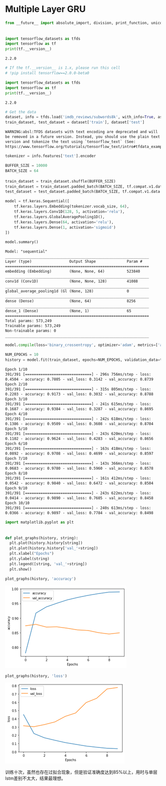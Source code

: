 # Multiple Layer GRU


```python
from __future__ import absolute_import, division, print_function, unicode_literals


import tensorflow_datasets as tfds
import tensorflow as tf
print(tf.__version__)
```

    2.2.0



```python
# If the tf.__version__ is 1.x, please run this cell
# !pip install tensorflow==2.0.0-beta0
```


```python
import tensorflow_datasets as tfds
import tensorflow as tf
print(tf.__version__)
```

    2.2.0



```python
# Get the data
dataset, info = tfds.load('imdb_reviews/subwords8k', with_info=True, as_supervised=True)
train_dataset, test_dataset = dataset['train'], dataset['test']

```

    WARNING:absl:TFDS datasets with text encoding are deprecated and will be removed in a future version. Instead, you should use the plain text version and tokenize the text using `tensorflow_text` (See: https://www.tensorflow.org/tutorials/tensorflow_text/intro#tfdata_example)



```python
tokenizer = info.features['text'].encoder
```


```python
BUFFER_SIZE = 10000
BATCH_SIZE = 64

train_dataset = train_dataset.shuffle(BUFFER_SIZE)
train_dataset = train_dataset.padded_batch(BATCH_SIZE, tf.compat.v1.data.get_output_shapes(train_dataset))
test_dataset = test_dataset.padded_batch(BATCH_SIZE, tf.compat.v1.data.get_output_shapes(test_dataset))
```


```python
model = tf.keras.Sequential([
    tf.keras.layers.Embedding(tokenizer.vocab_size, 64),
    tf.keras.layers.Conv1D(128, 5, activation='relu'),
    tf.keras.layers.GlobalAveragePooling1D(),
    tf.keras.layers.Dense(64, activation='relu'),
    tf.keras.layers.Dense(1, activation='sigmoid')
])
```


```python
model.summary()
```

    Model: "sequential"
    _________________________________________________________________
    Layer (type)                 Output Shape              Param #   
    =================================================================
    embedding (Embedding)        (None, None, 64)          523840    
    _________________________________________________________________
    conv1d (Conv1D)              (None, None, 128)         41088     
    _________________________________________________________________
    global_average_pooling1d (Gl (None, 128)               0         
    _________________________________________________________________
    dense (Dense)                (None, 64)                8256      
    _________________________________________________________________
    dense_1 (Dense)              (None, 1)                 65        
    =================================================================
    Total params: 573,249
    Trainable params: 573,249
    Non-trainable params: 0
    _________________________________________________________________



```python
model.compile(loss='binary_crossentropy', optimizer='adam', metrics=['accuracy'])
```


```python
NUM_EPOCHS = 10
history = model.fit(train_dataset, epochs=NUM_EPOCHS, validation_data=test_dataset)
```

    Epoch 1/10
    391/391 [==============================] - 296s 756ms/step - loss: 0.4504 - accuracy: 0.7805 - val_loss: 0.3142 - val_accuracy: 0.8739
    Epoch 2/10
    391/391 [==============================] - 315s 805ms/step - loss: 0.2203 - accuracy: 0.9173 - val_loss: 0.3032 - val_accuracy: 0.8788
    Epoch 3/10
    391/391 [==============================] - 241s 615ms/step - loss: 0.1687 - accuracy: 0.9384 - val_loss: 0.3287 - val_accuracy: 0.8695
    Epoch 4/10
    391/391 [==============================] - 242s 618ms/step - loss: 0.1386 - accuracy: 0.9509 - val_loss: 0.3608 - val_accuracy: 0.8704
    Epoch 5/10
    391/391 [==============================] - 243s 620ms/step - loss: 0.1102 - accuracy: 0.9624 - val_loss: 0.4283 - val_accuracy: 0.8656
    Epoch 6/10
    391/391 [==============================] - 163s 418ms/step - loss: 0.0892 - accuracy: 0.9708 - val_loss: 0.4699 - val_accuracy: 0.8597
    Epoch 7/10
    391/391 [==============================] - 143s 366ms/step - loss: 0.0683 - accuracy: 0.9780 - val_loss: 0.5960 - val_accuracy: 0.8578
    Epoch 8/10
    391/391 [==============================] - 161s 412ms/step - loss: 0.0542 - accuracy: 0.9840 - val_loss: 0.6472 - val_accuracy: 0.8504
    Epoch 9/10
    391/391 [==============================] - 243s 622ms/step - loss: 0.0414 - accuracy: 0.9890 - val_loss: 0.7605 - val_accuracy: 0.8458
    Epoch 10/10
    391/391 [==============================] - 240s 613ms/step - loss: 0.0366 - accuracy: 0.9897 - val_loss: 0.7784 - val_accuracy: 0.8498



```python
import matplotlib.pyplot as plt


def plot_graphs(history, string):
  plt.plot(history.history[string])
  plt.plot(history.history['val_'+string])
  plt.xlabel("Epochs")
  plt.ylabel(string)
  plt.legend([string, 'val_'+string])
  plt.show()
```


```python
plot_graphs(history, 'accuracy')
```


![png](output_12_0.png)



```python
plot_graphs(history, 'loss')
```


![png](output_13_0.png)


训练十次，虽然也存在过拟合现象，但是验证准确度达到85%以上，用时与单层lstm差别不太大，结果最理想。
